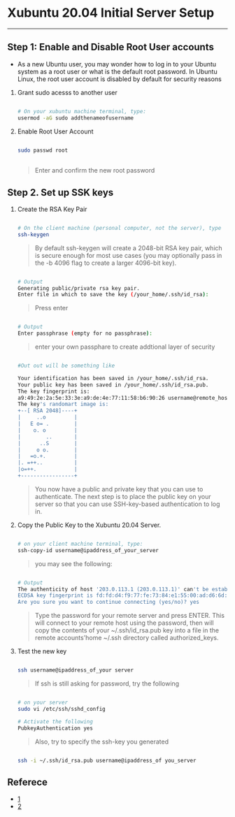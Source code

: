 # Xubuntu 20.04 Initial Server Setup 

-----------------------------------------------------

##  Step 1: Enable and Disable Root User accounts

* As a new Ubuntu user, you may wonder how to log in to your Ubuntu system as a root user or what is the default root password. In Ubuntu Linux, the root user account is disabled by default for security reasons

1. Grant sudo acesss to another user

    ```sh

    # On your xubuntu machine terminal, type:
    usermod -aG sudo addthenameofusername
    
    ```

2. Enable Root User Account

    ```sh
  
    sudo passwd root
  
     ```

    > Enter and confirm the new root password


## Step 2. Set up SSK keys

1. Create the RSA Key Pair

    ```sh
    
    # On the client machine (personal computer, not the server), type 
    ssh-keygen
    
    ```
    > By default ssh-keygen will create a 2048-bit RSA key pair, which is secure enough for most use cases (you may optionally pass in the -b 4096 flag to create a larger 4096-bit key).

    ```sh 
    
    # Output
    Generating public/private rsa key pair.
    Enter file in which to save the key (/your_home/.ssh/id_rsa):
    
    ```
    > Press enter 

    ```sh
    
    # Output
    Enter passphrase (empty for no passphrase):
    
    ```
    > enter your own passphare to create addtional layer of security


    ```sh
    
    #Out out will be something like
    
    Your identification has been saved in /your_home/.ssh/id_rsa.
    Your public key has been saved in /your_home/.ssh/id_rsa.pub.
    The key fingerprint is:
    a9:49:2e:2a:5e:33:3e:a9:de:4e:77:11:58:b6:90:26 username@remote_host
    The key's randomart image is:
    +--[ RSA 2048]----+
    |     ..o         |
    |   E o= .        |
    |    o. o         |
    |        ..       |
    |      ..S        |
    |     o o.        |
    |   =o.+.         |
    |. =++..          |
    |o=++.            |
    +-----------------+
    ```
    > You now have a public and private key that you can use to authenticate. The next step is to place the public key on your server so that you can use SSH-key-based authentication to log in.

2. Copy the Public Key to the Xubuntu 20.04 Server.

    ```sh
    
    # on your client machine terminal, type:
    ssh-copy-id username@ipaddress_of_your_server
    
    ```
    > you may see the following:
    
    ```sh
    
    # Output
    The authenticity of host '203.0.113.1 (203.0.113.1)' can't be established.
    ECDSA key fingerprint is fd:fd:d4:f9:77:fe:73:84:e1:55:00:ad:d6:6d:22:fe.
    Are you sure you want to continue connecting (yes/no)? yes
    
    ```
    > Type the password for your remote server and press ENTER.
    > This will connect to your remote host using the password, then will copy the contents of your ~/.ssh/id_rsa.pub key into a file in the remote accounts'home ~/.ssh directory called authorized_keys.


3. Test the new key

    ```sh
    
    ssh username@ipaddress_of_your server
    
    ```
    > If ssh is still asking for password, try the following

    ```sh
    
    # on your server
    sudo vi /etc/ssh/sshd_config

    # Activate the following
    PubkeyAuthentication yes
    
    ```
    > Also, try to specify the ssh-key you generated

    ```sh
    
    ssh -i ~/.ssh/id_rsa.pub username@ipaddress_of you_server
    
    ```







## Referece

* [1](https://linuxhandbook.com/things-to-do-after-installing-linux-server/) 
* [2](https://www.digitalocean.com/community/tutorials/how-to-set-up-ssh-keys-on-ubuntu-1804)


